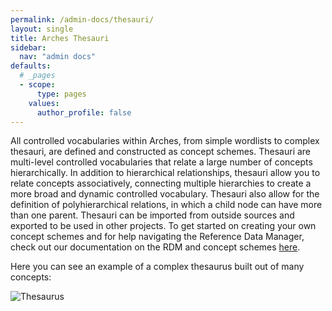 ```yaml
---
permalink: /admin-docs/thesauri/
layout: single
title: Arches Thesauri
sidebar:
  nav: "admin docs"
defaults:
  # _pages
  - scope:
      type: pages
    values:
      author_profile: false
---
```

All controlled vocabularies within Arches, from simple wordlists to complex thesauri, are defined and constructed as concept schemes. Thesauri are multi-level controlled vocabularies that relate a large number of concepts hierarchically. In addition to hierarchical relationships, thesauri allow you to relate concepts associatively, connecting multiple hierarchies to create a more broad and dynamic controlled vocabulary. Thesauri also allow for the definition of polyhierarchical relations, in which a child node can have more than one parent. Thesauri can be imported from outside sources and exported to be used in other projects. To get started on creating your own concept schemes and for help navigating the Reference Data Manager, check out our documentation on the RDM and concept schemes [here](https://arches.readthedocs.io/en/stable/rdm/).

Here you can see an example of a complex thesaurus built out of many concepts:

![Thesaurus]({{site.url}}/assets/images/thesaurusView.PNG)
